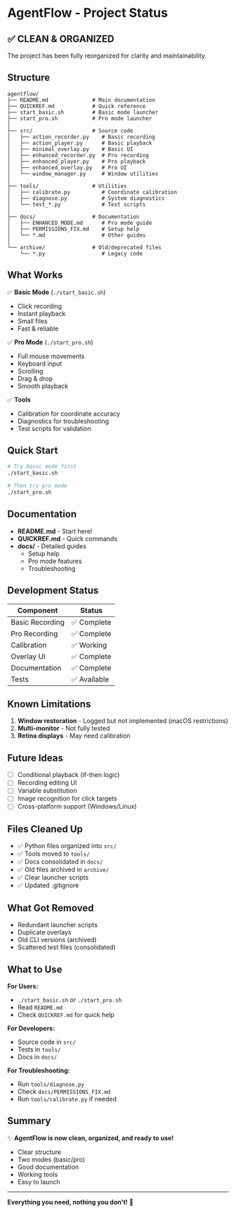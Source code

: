 # AgentFlow - Project Status

## ✅ CLEAN & ORGANIZED

The project has been fully reorganized for clarity and maintainability.

## Structure

```
agentflow/
├── README.md              # Main documentation
├── QUICKREF.md            # Quick reference
├── start_basic.sh         # Basic mode launcher
├── start_pro.sh           # Pro mode launcher
│
├── src/                   # Source code
│   ├── action_recorder.py    # Basic recording
│   ├── action_player.py      # Basic playback
│   ├── minimal_overlay.py    # Basic UI
│   ├── enhanced_recorder.py  # Pro recording
│   ├── enhanced_player.py    # Pro playback
│   ├── enhanced_overlay.py   # Pro UI
│   └── window_manager.py     # Window utilities
│
├── tools/                 # Utilities
│   ├── calibrate.py          # Coordinate calibration
│   ├── diagnose.py           # System diagnostics
│   └── test_*.py             # Test scripts
│
├── docs/                  # Documentation
│   ├── ENHANCED_MODE.md      # Pro mode guide
│   ├── PERMISSIONS_FIX.md    # Setup help
│   └── *.md                  # Other guides
│
└── archive/               # Old/deprecated files
    └── *.py                  # Legacy code
```

## What Works

✅ **Basic Mode** (`./start_basic.sh`)
- Click recording
- Instant playback
- Small files
- Fast & reliable

✅ **Pro Mode** (`./start_pro.sh`)
- Full mouse movements
- Keyboard input
- Scrolling
- Drag & drop
- Smooth playback

✅ **Tools**
- Calibration for coordinate accuracy
- Diagnostics for troubleshooting
- Test scripts for validation

## Quick Start

```bash
# Try basic mode first
./start_basic.sh

# Then try pro mode
./start_pro.sh
```

## Documentation

- **README.md** - Start here!
- **QUICKREF.md** - Quick commands
- **docs/** - Detailed guides
  - Setup help
  - Pro mode features
  - Troubleshooting

## Development Status

| Component | Status |
|-----------|--------|
| Basic Recording | ✅ Complete |
| Pro Recording | ✅ Complete |
| Calibration | ✅ Working |
| Overlay UI | ✅ Complete |
| Documentation | ✅ Complete |
| Tests | ✅ Available |

## Known Limitations

1. **Window restoration** - Logged but not implemented (macOS restrictions)
2. **Multi-monitor** - Not fully tested
3. **Retina displays** - May need calibration

## Future Ideas

- [ ] Conditional playback (if-then logic)
- [ ] Recording editing UI
- [ ] Variable substitution
- [ ] Image recognition for click targets
- [ ] Cross-platform support (Windows/Linux)

## Files Cleaned Up

- ✅ Python files organized into `src/`
- ✅ Tools moved to `tools/`
- ✅ Docs consolidated in `docs/`
- ✅ Old files archived in `archive/`
- ✅ Clear launcher scripts
- ✅ Updated .gitignore

## What Got Removed

- Redundant launcher scripts
- Duplicate overlays
- Old CLI versions (archived)
- Scattered test files (consolidated)

## What to Use

**For Users:**
- `./start_basic.sh` or `./start_pro.sh`
- Read `README.md`
- Check `QUICKREF.md` for quick help

**For Developers:**
- Source code in `src/`
- Tests in `tools/`
- Docs in `docs/`

**For Troubleshooting:**
- Run `tools/diagnose.py`
- Check `docs/PERMISSIONS_FIX.md`
- Run `tools/calibrate.py` if needed

## Summary

✨ **AgentFlow is now clean, organized, and ready to use!**

- Clear structure
- Two modes (basic/pro)
- Good documentation
- Working tools
- Easy to launch

---

**Everything you need, nothing you don't!** 🎯
